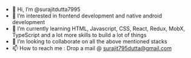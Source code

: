 - 👋 Hi, I’m @surajitdutta7995
- 👀 I’m interested in frontend development and native android development
- 🌱 I’m currently learning HTML, Javascript, CSS, React, Redux, MobX, TypeScript and a lot more skills to build a lot of things 
- 💞️ I’m looking to collaborate on all the above mentioned stacks
- 📫 How to reach me : Drop a mail @ surajit795dutta@gmail.com 

<!---
surajitdutta7995/surajitdutta7995 is a ✨ special ✨ repository because its `README.md` (this file) appears on your GitHub profile.
You can click the Preview link to take a look at your changes.
--->
